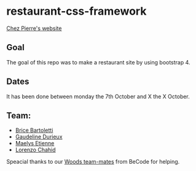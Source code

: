 # restaurant-css-framework #

[Chez Pierre's website](https://levizar.github.io/restaurant-css-framework/)

## Goal ##

The goal of this repo was to make a restaurant site by using bootstrap 4.

## Dates ##

It has been done between monday the 7th October and X the X October.

## Team: ##

- [Brice Bartoletti](https://github.com/Levizar)
- [Gaudeline Durieux](https://github.com/Gaudeline)
- [Maelys Etienne](https://github.com/Mae26)
- [Lorenzo Chahid](https://github.com/Lorenzo-chahid)


Speacial thanks to our [Woods team-mates](https://github.com/orgs/becodeorg/teams/crl-woods-2-15) from BeCode for helping.
